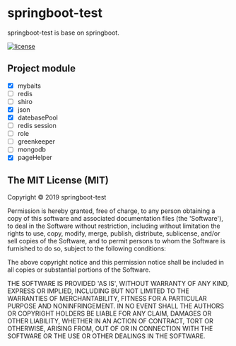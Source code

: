 # springboot-test

springboot-test is base on springboot.

[![license][license-image]][license-url]

## Project module

- [x] mybaits
- [ ] redis
- [ ] shiro
- [x] json
- [x] datebasePool
- [ ] redis session
- [ ] role
- [ ] greenkeeper
- [ ] mongodb
- [x] pageHelper

## The MIT License (MIT)

Copyright © 2019 springboot-test

Permission is hereby granted, free of charge, to any person obtaining a copy of this software and associated documentation files (the 'Software'), to deal in the Software without restriction, including without limitation the rights to use, copy, modify, merge, publish, distribute, sublicense, and/or sell copies of the Software, and to permit persons to whom the Software is furnished to do so, subject to the following conditions:

The above copyright notice and this permission notice shall be included in all copies or substantial portions of the Software.

THE SOFTWARE IS PROVIDED 'AS IS', WITHOUT WARRANTY OF ANY KIND, EXPRESS OR IMPLIED, INCLUDING BUT NOT LIMITED TO THE WARRANTIES OF MERCHANTABILITY, FITNESS FOR A PARTICULAR PURPOSE AND NONINFRINGEMENT. IN NO EVENT SHALL THE AUTHORS OR COPYRIGHT HOLDERS BE LIABLE FOR ANY CLAIM, DAMAGES OR OTHER LIABILITY, WHETHER IN AN ACTION OF CONTRACT, TORT OR OTHERWISE, ARISING FROM, OUT OF OR IN CONNECTION WITH THE SOFTWARE OR THE USE OR OTHER DEALINGS IN THE SOFTWARE.

[license-image]: https://img.shields.io/badge/License-MIT-yellow.svg
[license-url]: https://opensource.org/licenses/MIT
